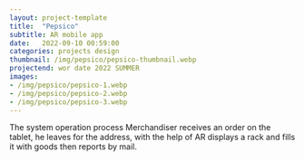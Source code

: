 ```yaml
---
layout: project-template
title:  "Pepsico"
subtitle: AR mobile app
date:   2022-09-10 00:59:00
categories: projects design
thumbnail: /img/pepsico/pepsico-thumbnail.webp
projectend: wor date 2022 SUMMER
images:
- /img/pepsico/pepsico-1.webp
- /img/pepsico/pepsico-2.webp
- /img/pepsico/pepsico-3.webp
---
```


The system operation process
Merchandiser receives an order on the tablet, he leaves for the address, with the help of AR displays a rack and fills it with goods then reports by mail.
